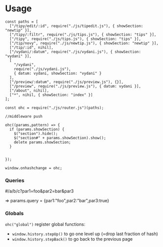 # Usage

```
const paths = [
  ["/tipy/edit/:id", require("./js/tipedit.js"), { showSection: "newtip" }],
  ["/tipy/:filtr", require("./js/tips.js"), { showSection: "tips" }],
  ["/tipy", require("./js/tips.js"), { showSection: "tips" }],
  ["/tip/novy", require("./js/newtip.js"), { showSection: "newtip" }],
  ["/tip/:id", nihil],
  ["/vydani/:datum", require("./js/vydani.js"), { showSection: "vydani" }],
  [
    "/vydani",
    require("./js/vydani.js"),
    { datum: vydani, showSection: "vydani" }
  ],
  ["/preview/:datum", require("./js/preview.js"), {}],
  ["/preview", require("./js/preview.js"), { datum: vydani }],
  ["/about", nihil],
  ["*", nihil, { showSection: "index" }]
];

const ohc = require("./js/router.js")(paths);

//middleware push

ohc((params,pattern) => {
  if (params.showSection) {
    $("section").hide();
    $("section#" + params.showSection).show();
    delete params.showSection;
  }


});

window.onhashchange = ohc;

```

### Queries

#/a/b/c?par1=foo&par2=bar&par3

=> params.query = {par1:"foo",par2:"bar",par3:true}

### Globals

`ohc("global")` register global functions:

- `window.history.stepUp()` to go one level up (=drop last fraction of hash)
- `window.history.stepBack()` to go back to the previous page
